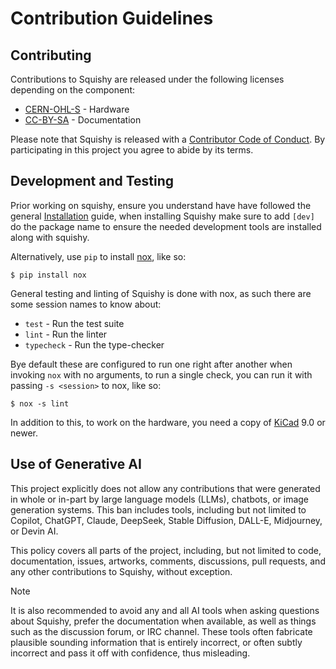 # Contribution Guidelines

## Contributing

Contributions to Squishy are released under the following licenses depending on the component:

* [CERN-OHL-S] - Hardware
* [CC-BY-SA] - Documentation

Please note that Squishy is released with a [Contributor Code of Conduct]. By participating in this project you agree to abide by its terms.

## Development and Testing

Prior working on squishy, ensure you understand have have followed the general [Installation] guide, when installing Squishy make sure to add `[dev]` do the package name to ensure the needed development tools are installed along with squishy.

Alternatively, use `pip` to install [nox], like so:

```
$ pip install nox
```

General testing and linting of Squishy is done with nox, as such there are some session names to know about:

* `test` - Run the test suite
* `lint` - Run the linter
* `typecheck` - Run the type-checker

Bye default these are configured to run one right after another when invoking `nox` with no arguments, to run a single check, you can run it with passing `-s <session>` to nox, like so:

```
$ nox -s lint
```

In addition to this, to work on the hardware, you need a copy of [KiCad] 9.0 or newer.

## Use of Generative AI

This project explicitly does not allow any contributions that were generated in whole or in-part by large language models (LLMs), chatbots, or image generation systems. This ban includes tools, including but not limited to Copilot, ChatGPT, Claude, DeepSeek, Stable Diffusion, DALL-E, Midjourney, or Devin AI.

This policy covers all parts of the project, including, but not limited to code, documentation, issues, artworks, comments, discussions, pull requests, and any other contributions to Squishy, without exception.

> [!NOTE]
> It is also recommended to avoid any and all AI tools when asking questions about Squishy,
> prefer the documentation when available, as well as things such as the discussion forum, or IRC channel.
> These tools often fabricate plausible sounding information that is entirely incorrect, or often subtly
> incorrect and pass it off with confidence, thus misleading.

[CERN-OHL-S]: ./LICENSE
[CC-BY-SA]: https://github.com/squishy-scsi/squishy/blob/main/LICENSE.docs
[Contributor Code of Conduct]: ./CODE_OF_CONDUCT.md
[Installation]: https://docs.scsi.moe/install.html
[nox]: https://nox.thea.codes/
[KiCad]: https://www.kicad.org/
